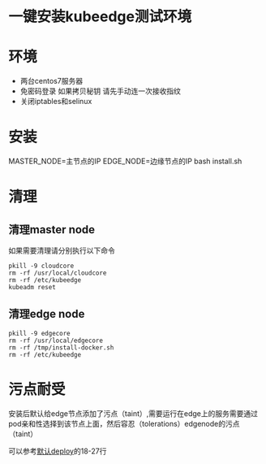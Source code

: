 # 一键安装kubeedge测试环境

# 环境

- 两台centos7服务器
- 免密码登录 如果拷贝秘钥 请先手动连一次接收指纹
- 关闭iptables和selinux

# 安装

MASTER_NODE=主节点的IP EDGE_NODE=边缘节点的IP bash install.sh
# 清理

## 清理master node

如果需要清理请分别执行以下命令
```
pkill -9 cloudcore
rm -rf /usr/local/cloudcore
rm -rf /etc/kubeedge
kubeadm reset
```

## 清理edge node
```
pkill -9 edgecore
rm -rf /usr/local/edgecore
rm -rf /tmp/install-docker.sh
rm -rf /etc/kubeedge
```


# 污点耐受

安装后默认给edge节点添加了污点（taint）,需要运行在edge上的服务需要通过pod亲和性选择到该节点上面，然后容忍（tolerations）edgenode的污点（taint）

可以参考[默认deploy](./yamls/deploy.yaml)的18-27行
